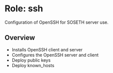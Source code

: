 # Role: ssh

Configuration of OpenSSH for SOSETH server use.

## Overview

* Installs OpenSSH client and server
* Configures the OpenSSH server and client
* Deploy public keys
* Deploy known_hosts

